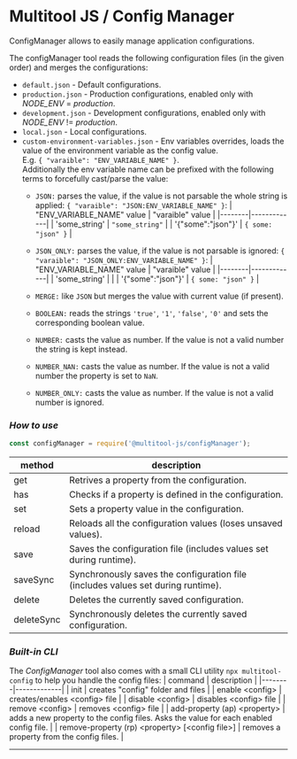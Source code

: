 # Multitool JS / Config Manager
ConfigManager allows to easily manage application configurations. 

The configManager tool reads the following configuration files (in the given order) and merges the configurations:
- `default.json` - Default configurations.
- `production.json` - Production configurations, enabled only with *NODE_ENV* = *production*.
- `development.json` - Development configurations, enabled only with *NODE_ENV* != *production*.
- `local.json` - Local configurations.
- `custom-environment-variables.json` - Env variables overrides, loads the value of the environment variable as the config value.   
  E.g. `{ "varaible": "ENV_VARIABLE_NAME" }`.   
  Additionally the env variable name can be prefixed with the following terms to forcefully cast/parse the value:
  - `JSON:` parses the value, if the value is not parsable the whole string is applied:
    `{ "varaible": "JSON:ENV_VARIABLE_NAME" }`:
    | "ENV_VARIABLE_NAME" value | "varaible" value |
    |--------|-------------| 
    | 'some_string' | `"some_string"` | 
    | '{"some":"json"}' | `{ some: "json" }` |

  - `JSON_ONLY:` parses the value, if the value is not parsable is ignored:
    `{ "varaible": "JSON_ONLY:ENV_VARIABLE_NAME" }`:
    | "ENV_VARIABLE_NAME" value | "varaible" value |
    |--------|-------------| 
    | 'some_string' |  | 
    | '{"some":"json"}' | `{ some: "json" }` |

  - `MERGE:` like `JSON` but merges the value with current value (if present).

  - `BOOLEAN:` reads the strings `'true'`, `'1'`, `'false'`, `'0'` and sets the corresponding boolean value.

  - `NUMBER:` casts the value as number. If the value is not a valid number the string is kept instead.

  - `NUMBER_NAN:` casts the value as number. If the value is not a valid number the property is set to `NaN`.

  - `NUMBER_ONLY:` casts the value as number. If the value is not a valid number is ignored.

### *How to use*

```js 
const configManager = require('@multitool-js/configManager');
```
| method | description |
|--------|-------------| 
| get | Retrives a property from the configuration. | 
| has | Checks if a property is defined in the configuration. |
| set | Sets a property value in the configuration. |
| reload | Reloads all the configuration values (loses unsaved values). |
| save | Saves the configuration file (includes values set during runtime). |
| saveSync | Synchronously saves the configuration file (includes values set during runtime). |
| delete | Deletes the currently saved configuration. |
| deleteSync | Synchronously deletes the currently saved configuration. |

### *Built-in CLI*

The _ConfigManager_ tool also comes with a small CLI utility `npx multitool-config` to help you handle the config files:
| command | description |
|--------|-------------| 
| init | creates "config" folder and files |
| enable \<config> | creates/enables \<config> file |
| disable \<config> | disables \<config> file |
| remove \<config> | removes \<config> file |
| add-property (ap) \<property> | adds a new property to the config files. Asks the value for each enabled config file. |
| remove-property (rp) \<property> [\<config file>] | removes a property from the config files. |

---
